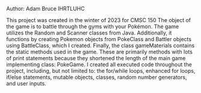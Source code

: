 Author: Adam Bruce
IHRTLUHC

This project was created in the winter of 2023 for CMSC 150
The object of the game is to battle through the gyms with your Pokémon.
The game utilizes the Random and Scanner classes from Java.
Additionally, it functions by creating Pokemon objects from PokeClass and Battler objects using BattleClass, which I created.
Finally, the class gameMaterials contains the static methods used in the game. These are primarily methods with lots of print statements because they shortened the length of the main game implementing class: PokeGame. 
I created all executed code throughout the project, including, but not limited to: the for/while loops, enhanced for loops, if/else statements, mutable objects, classes, random number generators, and user inputs. 
